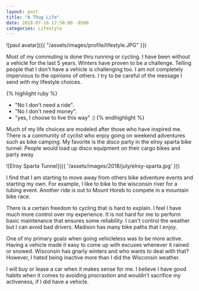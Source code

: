 ```yaml
---
layout: post
title: "A Thug Life"
date: 2018-07-16 17:50:00 -0500
categories: Lifestyle
---
```


![paul avatar]({{ "/assets/images/profile/lifestyle.JPG" }})

Most of my commuting is done thru running or cycling. 
I have been without a vehicle for the last 5 years.
Winters have proven to be a challenge.
Telling people that I don't have a vehicle is challenging too.
I am not completely impervious to the opinions of others.
I try to be careful of the message I send with my lifestyle choices.

{% highlight ruby %}
- "No I don't need a ride".
- "No I don't need money". 
- "yes, I choose to live this way" :)
{% endhighlight %}


Much of my life choices are modeled after those who have inspired me.
There is a community of cyclist who enjoy going on weekend adventures such as bike camping.
My favorite is the disco party in the elroy sparta bike tunnel.
People would load up disco equipment on their cargo bikes and party away

![Elroy Sparta Tunnel]({{ '/assets/images/2018/july/elroy-sparta.jpg' }})
 
I find that I am starting to move away from others bike adventure events and starting my own.
For example, I like to bike to the wisconsin river for a tubing event. 
Another ride is out to Mount Horeb to compete in a mountain bike race.
  
There is a certain freedom to cycling that is hard to explain. 
I feel I have much more control over my experience. 
It is not hard for me to perform basic maintenance that ensures some reliability.
I can't control the weather but I can avoid bad drivers.
Madison has many bike paths that I enjoy. 

One of my primary goals when going vehicleless was to be more active.
Having a vehicle made it easy to come up with excuses whenever it rained or snowed.
Wisconsin has gnarly winters and who wants to deal with that?
However, I hated being inactive more than I did the Wisconsin weather.

I will buy or lease a car when it makes sense for me. 
I believe I have good habits when it comes to avoiding procrastion and wouldn't sacrifice my activeness, if I did have a vehicle. 

 

